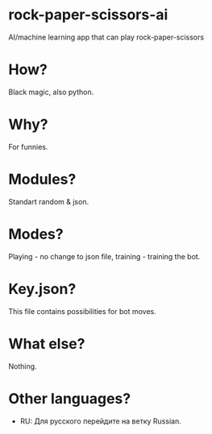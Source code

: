 # rock-paper-scissors-ai
AI/machine learning app that can play rock-paper-scissors
# How?
Black magic, also python.
# Why?
For funnies.
# Modules?
Standart random & json.
# Modes?
Playing - no change to json file, training - training the bot.
# Key.json?
This file contains possibilities for bot moves. 
# What else?
Nothing.
# Other languages?
* RU: Для русского перейдите на ветку Russian.
